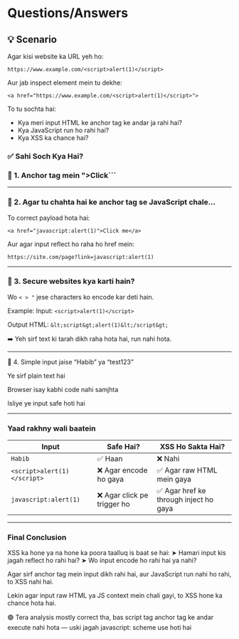 # Questions/Answers

## 💡 Scenario

Agar kisi website ka URL yeh ho:

```https://www.example.com/<script>alert(1)</script>```

Aur jab inspect element mein tu dekhe:

```<a href="https://www.example.com/<script>alert(1)</script>">```

To tu sochta hai:

- Kya meri input HTML ke anchor tag ke andar ja rahi hai?
- Kya JavaScript run ho rahi hai?
- Kya XSS ka chance hai?


### ✅ Sahi Soch Kya Hai?

### 🔸 1. Anchor tag mein <script> likhne se JavaScript run nahi hoti.

<script> tag href attribute ke andar kaam nahi karta.

Browser isse ya to encode kar deta hai, ya ignore karta hai.

Isliye ye payload usually execute nahi hota:

```<a``` ```href="https://example.com/<script>alert(1)</script>">Click</a>```

---

### 🔸 2. Agar tu chahta hai ke anchor tag se JavaScript chale...

To correct payload hota hai:

```<a href="javascript:alert(1)">Click me</a>```

Aur agar input reflect ho raha ho href mein:

```https://site.com/page?link=javascript:alert(1)```

---

### 🔸 3. Secure websites kya karti hain?

Wo ```< > "``` jese characters ko encode kar deti hain.

Example: Input: ```<script>alert(1)</script>```

Output HTML:
 ```&lt;script&gt;alert(1)&lt;/script&gt;```

➡️ Yeh sirf text ki tarah dikh raha hota hai, run nahi hota.

---

🔸 4. Simple input jaise “Habib” ya “test123”

Ye sirf plain text hai

Browser isay kabhi code nahi samjhta

Isliye ye input safe hoti hai

---

### Yaad rakhny wali baatein

| Input                       | Safe Hai?                  | XSS Ho Sakta Hai?                     |
| --------------------------- | -------------------------- | ------------------------------------- |
| `Habib`                     | ✅ Haan                     | ❌ Nahi                                |
| `<script>alert(1)</script>` | ❌ Agar encode ho gaya      | ✅ Agar raw HTML mein gaya             |
| `javascript:alert(1)`       | ❌ Agar click pe trigger ho | ✅ Agar href ke through inject ho gaya |

---

### Final Conclusion

XSS ka hone ya na hone ka poora taalluq is baat se hai:
➤ Hamari input kis jagah reflect ho rahi hai?
➤ Wo input encode ho rahi hai ya nahi?

Agar sirf anchor tag mein input dikh rahi hai, aur JavaScript run nahi ho rahi, to XSS nahi hai.

Lekin agar input raw HTML ya JS context mein chali gayi, to XSS hone ka chance hota hai.

🟢 Tera analysis mostly correct tha, bas script tag anchor tag ke andar execute nahi hota — uski jagah javascript: scheme use hoti hai